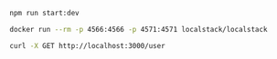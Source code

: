 ```bash
npm run start:dev
```

```bash
docker run --rm -p 4566:4566 -p 4571:4571 localstack/localstack
```

```bash
curl -X GET http://localhost:3000/user
```
